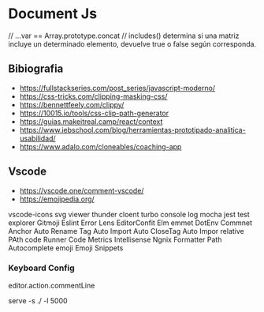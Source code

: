 # Document Js

// ...var ==  Array.prototype.concat
// includes() determina si una matriz incluye un determinado elemento, devuelve true o false según corresponda.

## Bibiografia

- <https://fullstackseries.com/post_series/javascript-moderno/>
- <https://css-tricks.com/clipping-masking-css/>
- <https://bennettfeely.com/clippy/>
- <https://10015.io/tools/css-clip-path-generator>
- <https://guias.makeitreal.camp/react/context>
- <https://www.iebschool.com/blog/herramientas-prototipado-analitica-usabilidad/>
- https://www.adalo.com/cloneables/coaching-app

## Vscode

- <https://vscode.one/comment-vscode/>
- <https://emojipedia.org/>

vscode-icons
svg viewer
thunder cloent
turbo console log
mocha
jest test explorer
Gitmoji
Eslint
Error Lens
EditorConfit
Elm emmet
DotEnv
Commnet Anchor
Auto Rename Tag
Auto Import
Auto CloseTag
Auto Impor relative PAth
code Runner
Code Metrics
Intellisense
Ngnix Formatter
Path Autocomplete
emoji
Emoji Snippets

### Keyboard Config

editor.action.commentLine

serve -s ./ -l 5000
